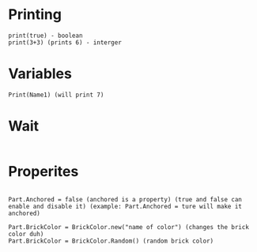 # Printing

```print("hello") - string
print(true) - boolean
print(3+3) (prints 6) - interger
```

# Variables

```Local Name1 = 7 (Name1 is the variable)
Print(Name1) (will print 7)
```

# Wait

```Wait(2) (waits 2 seconds)
```

# Properites

```local Part = game.Workspace.(name of part)

Part.Anchored = false (anchored is a property) (true and false can enable and disable it) (example: Part.Anchored = ture will make it anchored)

Part.BrickColor = BrickColor.new("name of color") (changes the brick color duh)
Part.BrickColor = BrickColor.Random() (random brick color)
```
